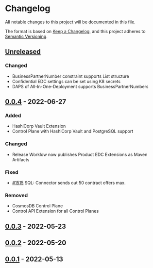 # Changelog

All notable changes to this project will be documented in this file.

The format is based on [Keep a Changelog](https://keepachangelog.com/en/1.0.0/),
and this project adheres to [Semantic Versioning](https://semver.org/spec/v2.0.0.html).

## [Unreleased]

### Changed
- BusinessPartnerNumber constraint supports List structure
- Confidential EDC settings can be set using K8 secrets
- DAPS of All-In-One-Deployment supports BusinessPartnerNumbers

## [0.0.4] - 2022-06-27

### Added
- HashiCorp Vault Extension
- Control Plane with HashiCorp Vault and PostgreSQL support

### Changed
- Release Worklow now publishes Product EDC Extensions as Maven Artifacts

### Fixed
- [#1515](https://github.com/eclipse-dataspaceconnector/DataSpaceConnector/issues/1515) SQL: Connector sends out 50 contract offers max.

### Removed
- CosmosDB Control Plane
- Control API Extension for all Control Planes

## [0.0.3] - 2022-05-23

## [0.0.2] - 2022-05-20

## [0.0.1] - 2022-05-13

[Unreleased]: https://github.com/catenax-ng/product-edc/compare/0.0.4...HEAD

[0.0.4]: https://github.com/catenax-ng/product-edc/compare/0.0.3...0.0.4

[0.0.3]: https://github.com/catenax-ng/product-edc/compare/0.0.2...0.0.3

[0.0.2]: https://github.com/catenax-ng/product-edc/compare/0.0.1...0.0.2

[0.0.1]: https://github.com/catenax-ng/product-edc/compare/a02601306fed39a88a3b3b18fae98b80791157b9...0.0.1
